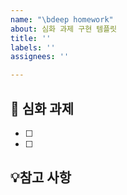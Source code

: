 ```yaml
---
name: "\bdeep homework"
about: 심화 과제 구현 템플릿
title: ''
labels: ''
assignees: ''

---
```


## 📌 심화 과제
- [ ]
- [ ]

## 💡참고 사항
